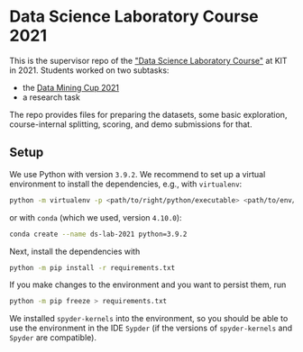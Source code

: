 # Data Science Laboratory Course 2021

This is the supervisor repo of the ["Data Science Laboratory Course"](https://dbis.ipd.kit.edu/english/3044.php) at KIT in 2021.
Students worked on two subtasks:

- the [Data Mining Cup 2021](https://www.data-mining-cup.com/dmc-2021/)
- a research task

The repo provides files for preparing the datasets, some basic exploration, course-internal splitting, scoring, and demo submissions for that.

## Setup

We use Python with version `3.9.2`.
We recommend to set up a virtual environment to install the dependencies, e.g., with `virtualenv`:

```bash
python -m virtualenv -p <path/to/right/python/executable> <path/to/env/destination>
```

or with `conda` (which we used, version `4.10.0`):

```bash
conda create --name ds-lab-2021 python=3.9.2
```

Next, install the dependencies with

```bash
python -m pip install -r requirements.txt
```

If you make changes to the environment and you want to persist them, run

```bash
python -m pip freeze > requirements.txt
```

We installed `spyder-kernels` into the environment, so you should be able to use the environment in the IDE `Sypder`
(if the versions of `spyder-kernels` and `Spyder` are compatible).
